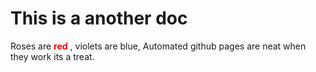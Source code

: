 # This is a another doc

Roses are <font color= #ff0000> **red** </font>,
violets are blue,
Automated github pages are neat
when they work its a treat.
